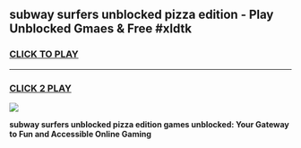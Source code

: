 
## subway surfers unblocked pizza edition - Play Unblocked Gmaes & Free #xldtk
<h3>
<a href="https://news.freeplayer.one?title=subway_surfers_unblocked_pizza_edition&ref=24F">CLICK TO PLAY</a></h3>
<hr>

<h3>
<a href="https://news.freeplayer.one?title=subway_surfers_unblocked_pizza_edition&ref=24F">CLICK 2 PLAY</a>
  
</h3>

<a href="https://news.freeplayer.one?title=subway_surfers_unblocked_pizza_edition&ref=24F/"><img src="https://clearcache.store/games.png"></a>


**subway surfers unblocked pizza edition games unblocked: Your Gateway to Fun and Accessible Online Gaming**
